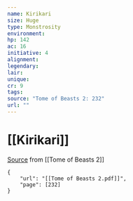 ```yaml
---
name: Kirikari
size: Huge
type: Monstrosity
environment: 
hp: 142
ac: 16
initiative: 4
alignment: 
legendary: 
lair: 
unique: 
cr: 9
tags: 
source: "Tome of Beasts 2: 232"
url: ""
---
```

# [[Kirikari]]

[Source](zotero://open-pdf/library/items/9UQIAB6R?page=232) from [[Tome of Beasts 2]]

```pdf
{
	"url": "[[Tome of Beasts 2.pdf]]",
	"page": [232]
}
```

